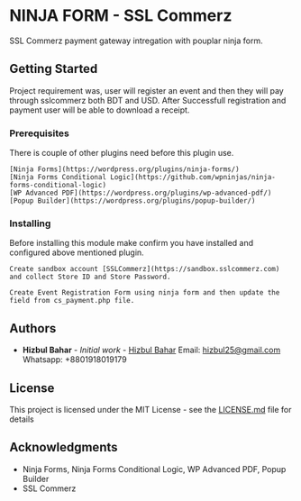 # NINJA FORM - SSL Commerz

SSL Commerz payment gateway intregation with pouplar ninja form.

## Getting Started

Project requirement was, user will register an event and then they will pay through sslcommerz both BDT and USD. After Successfull registration and payment user will be able to download a receipt.

### Prerequisites

There is couple of other plugins need before this plugin use.

```
[Ninja Forms](https://wordpress.org/plugins/ninja-forms/)
[Ninja Forms Conditional Logic](https://github.com/wpninjas/ninja-forms-conditional-logic)
[WP Advanced PDF](https://wordpress.org/plugins/wp-advanced-pdf/)
[Popup Builder](https://wordpress.org/plugins/popup-builder/)
```

### Installing

Before installing this module make confirm you have installed and configured above mentioned plugin.

```
Create sandbox account [SSLCommerz](https://sandbox.sslcommerz.com) and collect Store ID and Store Password.
```

```
Create Event Registration Form using ninja form and then update the field from cs_payment.php file.
```


## Authors

* **Hizbul Bahar** - *Initial work* - [Hizbul Bahar](https://github.com/hizbul25)
Email: hizbul25@gmail.com
Whatsapp: +8801918019179

## License

This project is licensed under the MIT License - see the [LICENSE.md](LICENSE.md) file for details

## Acknowledgments

* Ninja Forms, Ninja Forms Conditional Logic, WP Advanced PDF, Popup Builder
* SSL Commerz
